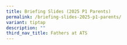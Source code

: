 ```yaml
---
title: Briefing Slides (2025 P1 Parents)
permalink: /briefing-slides-2025-p1-parents/
variant: tiptap
description: ""
third_nav_title: Fathers at ATS
---
```

